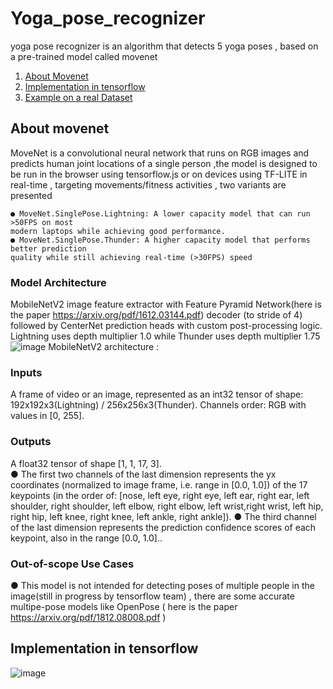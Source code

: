 # Yoga_pose_recognizer
yoga pose recognizer is an algorithm that detects 5 yoga poses , based on a pre-trained model called movenet 

 1. [About Movenet](#about-movenet)
 2. [Implementation in tensorflow](#Implementation-in-tensorflow)
 3. [Example on a real Dataset](#Example-on-a-real-Dataset)

## About movenet 
MoveNet is a convolutional neural network that runs on RGB images and predicts human joint locations of a single person ,the model is designed to be run in the browser using tensorflow.js or on devices using TF-LITE in real-time , targeting movements/fitness  activities , two variants are presented 
 
    ● MoveNet.SinglePose.Lightning: A lower capacity model that can run >50FPS on most
    modern laptops while achieving good performance.
    ● MoveNet.SinglePose.Thunder: A higher capacity model that performs better prediction
    quality while still achieving real-time (>30FPS) speed
### Model Architecture
MobileNetV2 image feature extractor with Feature Pyramid Network(here is the paper https://arxiv.org/pdf/1612.03144.pdf) decoder (to stride of 4)
followed by CenterNet prediction heads with custom post-processing logic. Lightning uses depth multiplier 1.0 while Thunder uses depth multiplier 1.75 
![image](https://user-images.githubusercontent.com/47725118/130789918-65d968b8-5a5e-46a2-9129-8d9225435eb6.png)
MobileNetV2 architecture : 
### Inputs
A frame of video or an image, represented as an int32 tensor of shape: 192x192x3(Lightning) / 256x256x3(Thunder). Channels order: RGB with values in [0, 255].
### Outputs
A float32 tensor of shape [1, 1, 17, 3].<br>
● The first two channels of the last dimension represents the yx coordinates (normalized to image frame, i.e. range in [0.0, 1.0]) of the 17 keypoints (in the order of: [nose, left eye, right eye, left ear, right ear, left shoulder, right shoulder, left elbow, right elbow, left wrist,right wrist, left hip, right hip, left knee, right knee, left ankle, right ankle]).
● The third channel of the last dimension represents the prediction confidence scores of
each keypoint, also in the range [0.0, 1.0]..<br>
### Out-of-scope Use Cases 
● This model is not intended for detecting poses of multiple people in the image(still in progress by tensorflow team) , there are some accurate multipe-pose models like OpenPose ( here is the paper https://arxiv.org/pdf/1812.08008.pdf )  

## Implementation in tensorflow

![image](https://user-images.githubusercontent.com/47725118/130782594-675721c3-e6a8-417d-b963-73d001400993.png)

  
